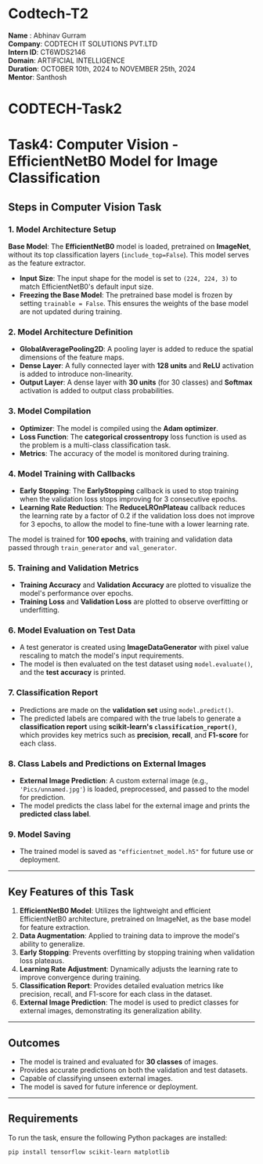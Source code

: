 # Codtech-T2
**Name** : Abhinav Gurram  
**Company**: CODTECH IT SOLUTIONS PVT.LTD  
**Intern ID**: CT6WDS2146   
**Domain**: ARTIFICIAL INTELLIGENCE  
**Duration**: OCTOBER 10th, 2024 to NOVEMBER 25th, 2024  
**Mentor**: Santhosh

# CODTECH-Task2
# Task4: Computer Vision - EfficientNetB0 Model for Image Classification

## Steps in Computer Vision Task

### 1. **Model Architecture Setup**
**Base Model**: The **EfficientNetB0** model is loaded, pretrained on **ImageNet**, without its top classification layers (`include_top=False`). This model serves as the feature extractor.
- **Input Size**: The input shape for the model is set to `(224, 224, 3)` to match EfficientNetB0's default input size.
- **Freezing the Base Model**: The pretrained base model is frozen by setting `trainable = False`. This ensures the weights of the base model are not updated during training.

### 2. **Model Architecture Definition**
- **GlobalAveragePooling2D**: A pooling layer is added to reduce the spatial dimensions of the feature maps.
- **Dense Layer**: A fully connected layer with **128 units** and **ReLU** activation is added to introduce non-linearity.
- **Output Layer**: A dense layer with **30 units** (for 30 classes) and **Softmax** activation is added to output class probabilities.

### 3. **Model Compilation**
- **Optimizer**: The model is compiled using the **Adam optimizer**.
- **Loss Function**: The **categorical crossentropy** loss function is used as the problem is a multi-class classification task.
- **Metrics**: The accuracy of the model is monitored during training.

### 4. **Model Training with Callbacks**
- **Early Stopping**: The **EarlyStopping** callback is used to stop training when the validation loss stops improving for 3 consecutive epochs.
- **Learning Rate Reduction**: The **ReduceLROnPlateau** callback reduces the learning rate by a factor of 0.2 if the validation loss does not improve for 3 epochs, to allow the model to fine-tune with a lower learning rate.

The model is trained for **100 epochs**, with training and validation data passed through `train_generator` and `val_generator`.

### 5. **Training and Validation Metrics**
- **Training Accuracy** and **Validation Accuracy** are plotted to visualize the model's performance over epochs.
- **Training Loss** and **Validation Loss** are plotted to observe overfitting or underfitting.

### 6. **Model Evaluation on Test Data**
- A test generator is created using **ImageDataGenerator** with pixel value rescaling to match the model's input requirements.
- The model is then evaluated on the test dataset using `model.evaluate()`, and the **test accuracy** is printed.

### 7. **Classification Report**
- Predictions are made on the **validation set** using `model.predict()`.
- The predicted labels are compared with the true labels to generate a **classification report** using **scikit-learn's `classification_report()`**, which provides key metrics such as **precision**, **recall**, and **F1-score** for each class.

### 8. **Class Labels and Predictions on External Images**
- **External Image Prediction**: A custom external image (e.g., `'Pics/unnamed.jpg'`) is loaded, preprocessed, and passed to the model for prediction.
- The model predicts the class label for the external image and prints the **predicted class label**.

### 9. **Model Saving**
- The trained model is saved as `"efficientnet_model.h5"` for future use or deployment.

---

## **Key Features of this Task**
1. **EfficientNetB0 Model**: Utilizes the lightweight and efficient EfficientNetB0 architecture, pretrained on ImageNet, as the base model for feature extraction.
2. **Data Augmentation**: Applied to training data to improve the model's ability to generalize.
3. **Early Stopping**: Prevents overfitting by stopping training when validation loss plateaus.
4. **Learning Rate Adjustment**: Dynamically adjusts the learning rate to improve convergence during training.
5. **Classification Report**: Provides detailed evaluation metrics like precision, recall, and F1-score for each class in the dataset.
6. **External Image Prediction**: The model is used to predict classes for external images, demonstrating its generalization ability.

---

## **Outcomes**
- The model is trained and evaluated for **30 classes** of images.
- Provides accurate predictions on both the validation and test datasets.
- Capable of classifying unseen external images.
- The model is saved for future inference or deployment.

---

## **Requirements**
To run the task, ensure the following Python packages are installed:
```bash
pip install tensorflow scikit-learn matplotlib
